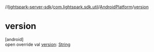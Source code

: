 //[lightspark-server-sdk](../../../index.md)/[com.lightspark.sdk.util](../index.md)/[AndroidPlatform](index.md)/[version](version.md)

# version

[android]\
open override val [version](version.md): [String](https://kotlinlang.org/api/latest/jvm/stdlib/kotlin/-string/index.html)
